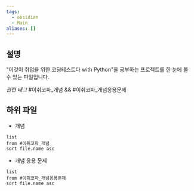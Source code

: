 ```yaml
---
tags:
  - obsidian
  - Main
aliases: []
---
```

## 설명
"이것이 취업을 위한 코딩테스트다 with  Python"을 공부하는 프로젝트를 한 눈에 볼 수 있는 파일입니다.

*관련 태그*
\#이취코파_개념 && \#이취코파_개념응용문제



## 하위 파일
- 개념
```dataview
list
from #이취코파_개념 
sort file.name asc
```


- 개념 응용 문제
```dataview
list
from #이취코파_개념응용문제 
sort file.name asc
```

